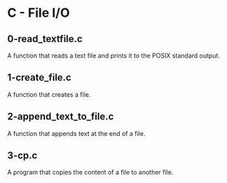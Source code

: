 # C - File I/O
## 0-read_textfile.c
A function that reads a text file and prints it to the POSIX standard output.
## 1-create_file.c
A function that creates a file.
## 2-append_text_to_file.c
A function that appends text at the end of a file.
## 3-cp.c
A program that copies the content of a file to another file.
